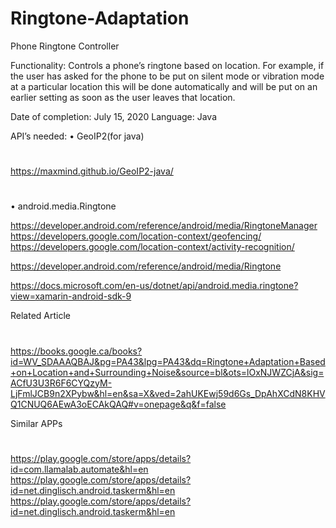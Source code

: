 # Ringtone-Adaptation

Phone Ringtone Controller

Functionality: Controls a phone’s ringtone based on location. For example, if the user has asked for the phone to be put on silent mode or vibration mode at a particular location this will be done automatically and will be put on an earlier setting as soon as the user leaves that location.

Date of completion: July 15, 2020
Language: Java

API’s needed:
•	GeoIP2(for java)
#
https://maxmind.github.io/GeoIP2-java/

#
•	android.media.Ringtone 

https://developer.android.com/reference/android/media/RingtoneManager
https://developers.google.com/location-context/geofencing/
https://developers.google.com/location-context/activity-recognition/

https://developer.android.com/reference/android/media/Ringtone

https://docs.microsoft.com/en-us/dotnet/api/android.media.ringtone?view=xamarin-android-sdk-9


Related Article
#
https://books.google.ca/books?id=WV_SDAAAQBAJ&pg=PA43&lpg=PA43&dq=Ringtone+Adaptation+Based+on+Location+and+Surrounding+Noise&source=bl&ots=lOxNJWZCjA&sig=ACfU3U3R6F6CYQzyM-LjFmlJCB9n2XPybw&hl=en&sa=X&ved=2ahUKEwj59d6Gs_DpAhXCdN8KHVQ1CNUQ6AEwA3oECAkQAQ#v=onepage&q&f=false 

Similar APPs
#
https://play.google.com/store/apps/details?id=com.llamalab.automate&hl=en
https://play.google.com/store/apps/details?id=net.dinglisch.android.taskerm&hl=en
https://play.google.com/store/apps/details?id=net.dinglisch.android.taskerm&hl=en

